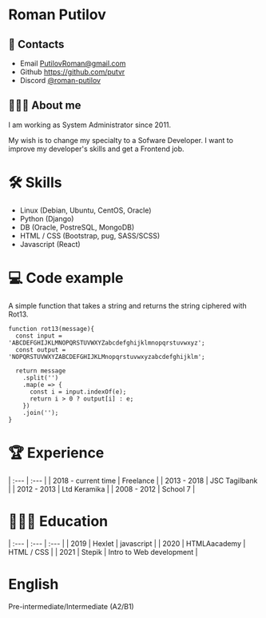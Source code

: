 # Roman Putilov
## 📲 Contacts
  - Email <PutilovRoman@gmail.com>  
  - Github <https://github.com/putvr>  
  - Discord [@roman-putilov](https://discordapp.com/users/920288291964743710/)

## 👨🏼‍💻 About me

I am working as System Administrator since 2011.

My wish is to change my specialty to a Sofware Developer. I want to improve my developer's skills and get a Frontend job.

# 🛠 Skills    
  - Linux (Debian, Ubuntu, CentOS, Oracle)
  - Python (Django)
  - DB (Oracle, PostreSQL, MongoDB)
  - HTML / CSS (Bootstrap, pug, SASS/SCSS)
  - Javascript (React)
# 💻 Code example
A simple function that takes a string and returns the string ciphered with Rot13.
```
function rot13(message){
  const input = 'ABCDEFGHIJKLMNOPQRSTUVWXYZabcdefghijklmnopqrstuvwxyz';
  const output = 'NOPQRSTUVWXYZABCDEFGHIJKLMnopqrstuvwxyzabcdefghijklm';

  return message
    .split('')
    .map(e => {
      const i = input.indexOf(e);
      return i > 0 ? output[i] : e; 
    })
    .join('');  
}
```
# 🏆 Experience
 | :---                | :---          |
 | 2018 - current time | Freelance     |
 | 2013 - 2018         | JSC Tagilbank |
 | 2012 - 2013         | Ltd Keramika  |
 | 2008 - 2012         | School 7      |

  
# 👨🏻‍🎓 Education 
| :--- | :--- | :--- | 
| 2019 | Hexlet | javascript | 
| 2020 | HTMLAacademy | HTML / CSS | 
| 2021 | Stepik | Intro to Web development |
#  English
Pre-intermediate/Intermediate (A2/B1)

